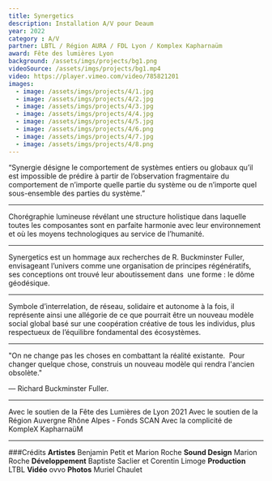 ```yaml
---
title: Synergetics
description: Installation A/V pour Deaum
year: 2022
category : A/V
partner: LBTL / Région AURA / FDL Lyon / Komplex Kapharnaüm
award: Fête des lumières Lyon
background: /assets/imgs/projects/bg1.png
videoSource: /assets/imgs/projects/bg1.mp4
video: https://player.vimeo.com/video/785821201
images:
  - image: /assets/imgs/projects/4/1.jpg
  - image: /assets/imgs/projects/4/2.jpg
  - image: /assets/imgs/projects/4/3.jpg
  - image: /assets/imgs/projects/4/4.jpg
  - image: /assets/imgs/projects/4/5.jpg
  - image: /assets/imgs/projects/4/6.png
  - image: /assets/imgs/projects/4/7.jpg
  - image: /assets/imgs/projects/4/8.png
---
```

“Synergie désigne le comportement de systèmes entiers ou globaux qu’il est impossible de prédire à partir de l’observation fragmentaire du comportement de n’importe quelle partie du système ou de n’importe quel sous-ensemble des parties du système.”

---

Chorégraphie lumineuse révélant une structure holistique dans laquelle toutes les composantes sont en parfaite harmonie avec leur environnement et où les moyens technologiques au service de l’humanité.

---

Synergetics est un hommage aux recherches de R. Buckminster Fuller, envisageant l’univers comme une organisation de principes régénératifs, ses conceptions ont trouvé leur aboutissement dans 
une forme : le dôme géodésique. 

---

Symbole d’interrelation, de réseau, solidaire et autonome à la fois, il représente ainsi une allégorie de ce que pourrait être un nouveau modèle social global basé sur une coopération créative de tous les individus, plus respectueux de l’équilibre fondamental des écosystèmes.

---

"On ne change pas les choses en combattant la réalité existante. 
Pour changer quelque chose, construis un nouveau modèle qui rendra l'ancien obsolète." 

— Richard Buckminster Fuller.

---

Avec le soutien de la Fête des Lumières de Lyon 2021
Avec le soutien de la Région Auvergne Rhône Alpes - Fonds SCAN
Avec la complicité de KompleX KapharnaüM

---

###Crédits
**Artistes** Benjamin Petit et Marion Roche
**Sound Design** Marion Roche
**Développement** Baptiste Saclier et Corentin Limoge
**Production** LTBL
**Vidéo** ovvo
**Photos** Muriel Chaulet
